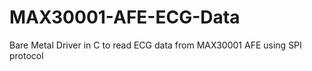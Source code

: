 # MAX30001-AFE-ECG-Data
Bare Metal Driver in C to read ECG data from MAX30001 AFE using SPI protocol

